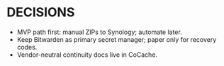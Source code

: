 # DECISIONS
- MVP path first: manual ZIPs to Synology; automate later.
- Keep Bitwarden as primary secret manager; paper only for recovery codes.
- Vendor-neutral continuity docs live in CoCache.
